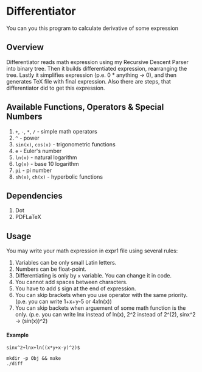 # Differentiator

You can you this program to calculate derivative of some expression

## Overview

Differentiator reads math expression using my Recursive Descent Parser into binary tree.
Then it builds differentiated expression, rearranging the tree. Lastly it simplifies expression
(p.e. 0 * anything -> 0), and then generates TeX file with final expression. Also there are steps,
that differentiator did to get this expression.

## Available Functions, Operators & Special Numbers

1. `+`, `-`, `*`, `/` - simple math operators
2. `^` - power
3. `sin(x)`, `cos(x)` - trigonometric functions
4. `e` - Euler's number
5. `ln(x)` - natural logarithm
6. `lg(x)` - base 10 logarithm
7. `pi` - pi number
8. `sh(x)`, `ch(x)` - hyperbolic functions

## Dependencies

1. Dot
2. PDFLaTeX

## Usage

You may write your math expression in expr1 file using several rules:
1. Variables can be only small Latin letters.
2. Numbers can be float-point.
3. Differentiating is only by `x` variable. You can change it in code.
4. You cannot add spaces between characters.
5. You have to add `$` sign at the end of expression.
6. You can skip brackets when you use operator with the same priority.
(p.e. you can write 1+x+y-5 or 4*x*ln(x))
7. You can skip backets when arguement of some math function is the only.
(p.e. you can write lnx instead of ln(x), 2^2 instead of 2^(2), sinx^2 -> (sin(x))^2)

#### Example

```
sinx^2+lnx+ln((x*y+x-y)^2)$
```

```
mkdir -p Obj && make
./diff
```
